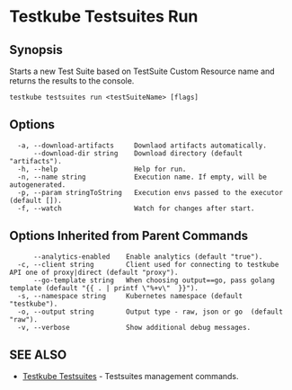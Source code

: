 # Testkube Testsuites Run

## **Synopsis**

Starts a new Test Suite based on TestSuite Custom Resource name and returns the results to the console.

```
testkube testsuites run <testSuiteName> [flags]
```

## **Options**

```
  -a, --download-artifacts     Downlaod artifacts automatically.
      --download-dir string    Download directory (default "artifacts").
  -h, --help                   Help for run.
  -n, --name string            Execution name. If empty, will be autogenerated.
  -p, --param stringToString   Execution envs passed to the executor (default []).
  -f, --watch                  Watch for changes after start.
```

## **Options Inherited from Parent Commands**

```
      --analytics-enabled    Enable analytics (default "true").
  -c, --client string        Client used for connecting to testkube API one of proxy|direct (default "proxy").
      --go-template string   When choosing output==go, pass golang template (default "{{ . | printf \"%+v\"  }}").
  -s, --namespace string     Kubernetes namespace (default "testkube").
  -o, --output string        Output type - raw, json or go  (default "raw").
  -v, --verbose              Show additional debug messages.
```

## **SEE ALSO**

* [Testkube Testsuites](testkube_testsuites.md)	 - Testsuites management commands.

